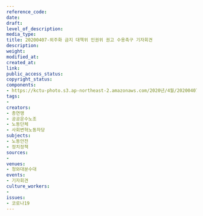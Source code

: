 ```yaml
---
reference_code: 
date: 
draft: 
level_of_description: 
media_type: 
title: 20200407-외주화 금지 대책위 인권위 권고 수용촉구 기자회견
description: 
weight: 
modified_at: 
created_at: 
link: 
public_access_status: 
copyright_status: 
components:
- https://kctu-photo.s3.ap-northeast-2.amazonaws.com/2020년/4월/20200407-외주화+금지+대책위+인권위+권고+수용촉구+기자회견/E5D_0003.jpg
tags:
- 
creators:
- 총연맹
- 공공운수노조
- 노동단체
- 사회변혁노동자당
subjects:
- 노동안전
- 정치정책
sources:
- 
venues:
- 청와대분수대
events:
- 기자회견
culture_workers:
- 
issues:
- 코로나19
---
```

